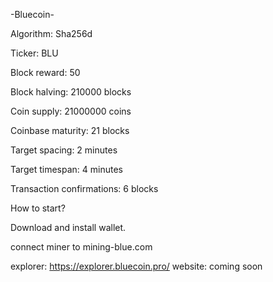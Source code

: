 -Bluecoin-

Algorithm: Sha256d

Ticker: BLU

Block reward: 50

Block halving: 210000 blocks

Coin supply: 21000000 coins

Coinbase maturity: 21 blocks

Target spacing: 2 minutes

Target timespan: 4 minutes

Transaction confirmations: 6 blocks



How to start?

Download and install wallet.

connect miner to mining-blue.com


explorer: https://explorer.bluecoin.pro/
website: coming soon
